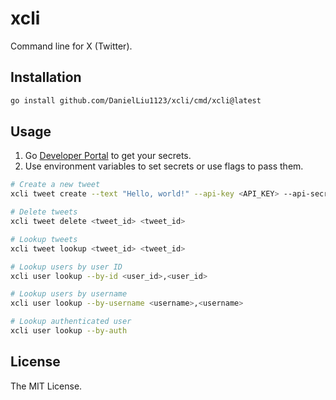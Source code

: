# xcli

Command line for X (Twitter).

## Installation

```bash
go install github.com/DanielLiu1123/xcli/cmd/xcli@latest
```

## Usage

1. Go [Developer Portal](https://developer.x.com/en/portal/dashboard) to get your secrets.
2. Use environment variables to set secrets or use flags to pass them.

```bash
# Create a new tweet
xcli tweet create --text "Hello, world!" --api-key <API_KEY> --api-secret <API_SECRET> --access-token <ACCESS_TOKEN> --access-secret <ACCESS_SECRET>

# Delete tweets
xcli tweet delete <tweet_id> <tweet_id>

# Lookup tweets
xcli tweet lookup <tweet_id> <tweet_id>

# Lookup users by user ID
xcli user lookup --by-id <user_id>,<user_id>

# Lookup users by username
xcli user lookup --by-username <username>,<username>

# Lookup authenticated user
xcli user lookup --by-auth
```

## License

The MIT License.
